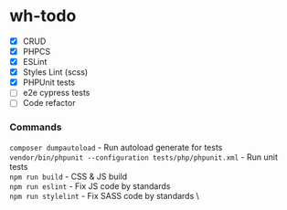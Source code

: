 # wh-todo

- [x] CRUD
- [x] PHPCS
- [x] ESLint
- [x] Styles Lint (scss)
- [x] PHPUnit tests
- [ ] e2e cypress tests
- [ ] Code refactor

### Commands
`composer dumpautoload` - Run autoload generate for tests \
`vendor/bin/phpunit --configuration tests/php/phpunit.xml` - Run unit tests\
`npm run build` - CSS & JS build \
`npm run eslint` - Fix JS code by standards \
`npm run stylelint` - Fix SASS code by standards \